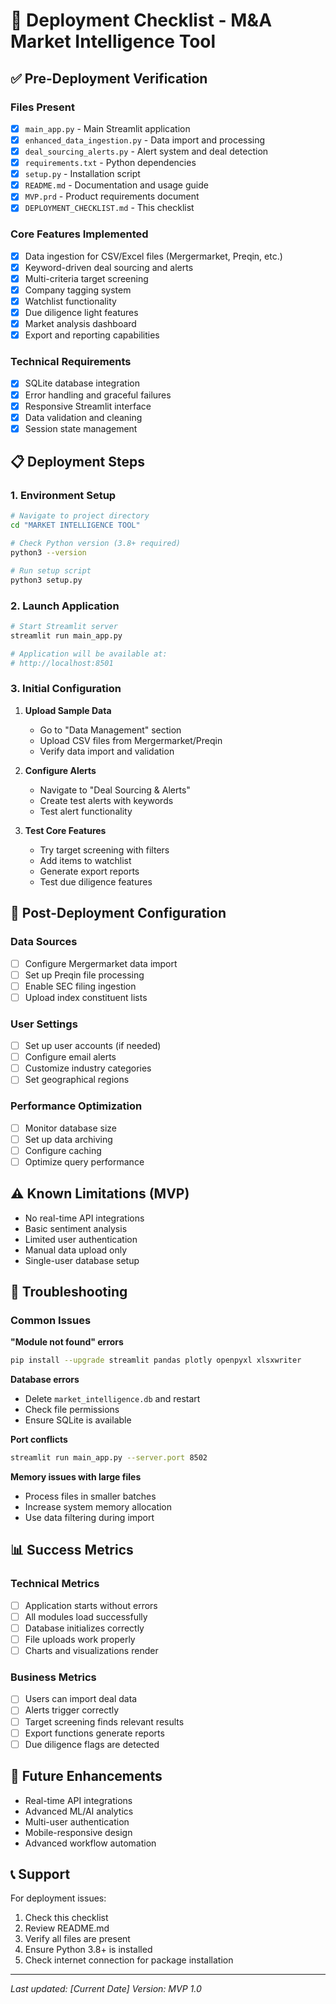 # 🚀 Deployment Checklist - M&A Market Intelligence Tool

## ✅ Pre-Deployment Verification

### Files Present
- [x] `main_app.py` - Main Streamlit application
- [x] `enhanced_data_ingestion.py` - Data import and processing
- [x] `deal_sourcing_alerts.py` - Alert system and deal detection
- [x] `requirements.txt` - Python dependencies
- [x] `setup.py` - Installation script
- [x] `README.md` - Documentation and usage guide
- [x] `MVP.prd` - Product requirements document
- [x] `DEPLOYMENT_CHECKLIST.md` - This checklist

### Core Features Implemented
- [x] Data ingestion for CSV/Excel files (Mergermarket, Preqin, etc.)
- [x] Keyword-driven deal sourcing and alerts
- [x] Multi-criteria target screening
- [x] Company tagging system
- [x] Watchlist functionality
- [x] Due diligence light features
- [x] Market analysis dashboard
- [x] Export and reporting capabilities

### Technical Requirements
- [x] SQLite database integration
- [x] Error handling and graceful failures
- [x] Responsive Streamlit interface
- [x] Data validation and cleaning
- [x] Session state management

## 📋 Deployment Steps

### 1. Environment Setup
```bash
# Navigate to project directory
cd "MARKET INTELLIGENCE TOOL"

# Check Python version (3.8+ required)
python3 --version

# Run setup script
python3 setup.py
```

### 2. Launch Application
```bash
# Start Streamlit server
streamlit run main_app.py

# Application will be available at:
# http://localhost:8501
```

### 3. Initial Configuration
1. **Upload Sample Data**
   - Go to "Data Management" section
   - Upload CSV files from Mergermarket/Preqin
   - Verify data import and validation

2. **Configure Alerts**
   - Navigate to "Deal Sourcing & Alerts"
   - Create test alerts with keywords
   - Test alert functionality

3. **Test Core Features**
   - Try target screening with filters
   - Add items to watchlist
   - Generate export reports
   - Test due diligence features

## 🔧 Post-Deployment Configuration

### Data Sources
- [ ] Configure Mergermarket data import
- [ ] Set up Preqin file processing
- [ ] Enable SEC filing ingestion
- [ ] Upload index constituent lists

### User Settings
- [ ] Set up user accounts (if needed)
- [ ] Configure email alerts
- [ ] Customize industry categories
- [ ] Set geographical regions

### Performance Optimization
- [ ] Monitor database size
- [ ] Set up data archiving
- [ ] Configure caching
- [ ] Optimize query performance

## ⚠️ Known Limitations (MVP)
- No real-time API integrations
- Basic sentiment analysis
- Limited user authentication
- Manual data upload only
- Single-user database setup

## 🐛 Troubleshooting

### Common Issues

**"Module not found" errors**
```bash
pip install --upgrade streamlit pandas plotly openpyxl xlsxwriter
```

**Database errors**
- Delete `market_intelligence.db` and restart
- Check file permissions
- Ensure SQLite is available

**Port conflicts**
```bash
streamlit run main_app.py --server.port 8502
```

**Memory issues with large files**
- Process files in smaller batches
- Increase system memory allocation
- Use data filtering during import

## 📊 Success Metrics

### Technical Metrics
- [ ] Application starts without errors
- [ ] All modules load successfully
- [ ] Database initializes correctly
- [ ] File uploads work properly
- [ ] Charts and visualizations render

### Business Metrics
- [ ] Users can import deal data
- [ ] Alerts trigger correctly
- [ ] Target screening finds relevant results
- [ ] Export functions generate reports
- [ ] Due diligence flags are detected

## 🔮 Future Enhancements
- Real-time API integrations
- Advanced ML/AI analytics
- Multi-user authentication
- Mobile-responsive design
- Advanced workflow automation

## 📞 Support
For deployment issues:
1. Check this checklist
2. Review README.md
3. Verify all files are present
4. Ensure Python 3.8+ is installed
5. Check internet connection for package installation

---
*Last updated: [Current Date]*
*Version: MVP 1.0*